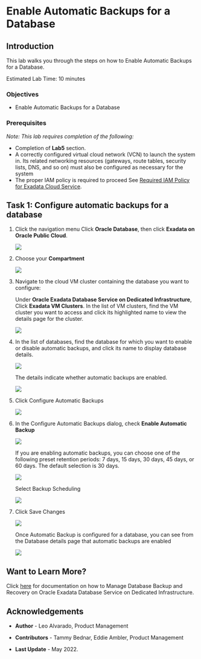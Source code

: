 
<!-- Updated April 5, 2022 -->

# Enable Automatic Backups for a Database


## Introduction

This lab walks you through the steps on how to Enable Automatic Backups for a Database. <!--You will use this database in subsequent labs of this workshop.-->

Estimated Lab Time: 10 minutes



### Objectives

-   Enable Automatic Backups for a Database


### Prerequisites

*Note: This lab requires completion of the following:*

* Completion of **Lab5** section.
* A correctly configured virtual cloud network (VCN) to launch the system in. Its related networking resources (gateways, route tables, security lists, DNS, and so on) must also be configured as necessary for the system
* The proper IAM policy is required to proceed See <a href="https://docs.oracle.com/en-us/iaas/exadatacloud/exacs/preparing-for-ecc-deployment.html#GUID-EA03F7BC-7D8E-4177-AFF4-615F71C390CD" target="\_blank">Required IAM Policy for Exadata Cloud Service</a>.



 <!-- add hyperlink for policies -->

 <!--
* The public key, in OpenSSH format, from the key pair that you plan to use for connecting to the system via SSH  -->

## Task 1: Configure automatic backups for a database


1.  Click the navigation menu Click **Oracle Database**, then click **Exadata on Oracle Public Cloud**.

    ![](./images/Lab2/exacs.png " ")

2.  Choose your **Compartment**

    ![](./images/Lab4/compartment.png " ")


3.  Navigate to the cloud VM cluster containing the database you want to configure:

    Under **Oracle Exadata Database Service on Dedicated Infrastructure**, Click **Exadata VM Clusters**. In the list of VM clusters, find the VM cluster you want to access and click its highlighted name to view the details page for the cluster.

    ![](./images/Lab4/exavmclusters.png " ")


4. In the list of databases, find the database for which you want to enable or disable automatic backups, and click its name to
   display database details.

   ![](./images/Lab7/db.png " ")


   The details indicate whether automatic backups are enabled.

   ![](./images/Lab7/dis.png " ")

5. Click Configure Automatic Backups

   ![](./images/Lab7/configure.png " ")

6. In the Configure Automatic Backups dialog, check **Enable Automatic Backup**

   ![](./images/Lab7/enable.png " ")

   If you are enabling automatic backups, you can choose one of the following preset retention periods: 7 days, 15 days, 30 days, 45 days, or 60 days. The default selection is 30 days.

   ![](./images/Lab7/retention.png " ")

   Select Backup Scheduling

   ![](./images/Lab7/backupsched.png " ")

7. Click Save Changes

   ![](./images/Lab7/save.png " ")

   Once Automatic Backup is configured for a database, you can see from the Database details page that automatic backups are enabled

   ![](./images/Lab7/enabled.png " ")




## Want to Learn More?

Click [here](https://docs.oracle.com/en-us/iaas/exadatacloud/exacs/ecs-managing-db-backup-and-recovery.html) for documentation on how to Manage Database Backup and Recovery on Oracle Exadata Database Service on Dedicated Infrastructure.


## Acknowledgements

* **Author** - Leo Alvarado, Product Management

* **Contributors** - Tammy Bednar, Eddie Ambler, Product Management

* **Last Update** - May 2022.
